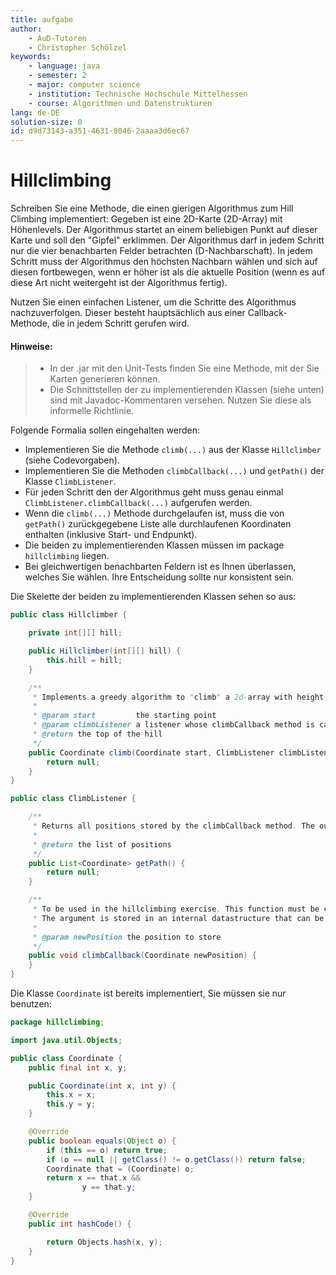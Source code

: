 ```yaml
---
title: aufgabe
author:
    - AuD-Tutoren
    - Christopher Schölzel
keywords:
    - language: java
    - semester: 2
    - major: computer science
    - institution: Technische Hochschule Mittelhessen
    - course: Algorithmen und Datenstrukturen
lang: de-DE
solution-size: 0
id: d9d73143-a351-4631-8046-2aaaa3d6ec67
---
```


# Hillclimbing

Schreiben Sie eine Methode, die einen gierigen Algorithmus zum Hill Climbing implementiert: Gegeben ist eine 2D-Karte (2D-Array) mit Höhenlevels. Der Algorithmus startet an einem beliebigen Punkt auf dieser Karte und soll den "Gipfel" erklimmen. Der Algorithmus darf in jedem Schritt nur die vier benachbarten Felder betrachten (D-Nachbarschaft). In jedem Schritt muss der Algorithmus den höchsten Nachbarn wählen und sich auf diesen fortbewegen, wenn er höher ist als die aktuelle Position (wenn es auf diese Art nicht weitergeht ist der Algorithmus fertig).

Nutzen Sie einen einfachen Listener, um die Schritte des Algorithmus nachzuverfolgen. Dieser besteht hauptsächlich aus einer Callback-Methode, die in jedem Schritt gerufen wird.


#### Hinweise:
> - In der .jar mit den Unit-Tests finden Sie eine Methode, mit der Sie Karten generieren können.
> - Die Schnittstellen der zu implementierenden Klassen (siehe unten) sind mit Javadoc-Kommentaren versehen. Nutzen Sie diese als informelle Richtlinie.


Folgende Formalia sollen eingehalten werden:
- Implementieren Sie die Methode `climb(...)` aus der Klasse `Hillclimber` (siehe Codevorgaben).
- Implementieren Sie die Methoden `climbCallback(...)` und `getPath()` der Klasse `ClimbListener`.
- Für jeden Schritt den der Algorithmus geht muss genau einmal `ClimbListener.climbCallback(...)` aufgerufen werden.
- Wenn die `climb(...)` Methode durchgelaufen ist, muss die von `getPath()` zurückgegebene Liste alle durchlaufenen Koordinaten enthalten (inklusive Start- und Endpunkt).
- Die beiden zu implementierenden Klassen müssen im package `hillclimbing` liegen.
- Bei gleichwertigen benachbarten Feldern ist es Ihnen überlassen, welches Sie wählen. Ihre Entscheidung sollte nur konsistent sein.


Die Skelette der beiden zu implementierenden Klassen sehen so aus:

```java
public class Hillclimber {

    private int[][] hill;

    public Hillclimber(int[][] hill) {
        this.hill = hill;
    }

    /**
     * Implements a greedy algorithm to "climb" a 2d-array with height levels.
     *
     * @param start         the starting point
     * @param climbListener a listener whose climbCallback method is called for each position the climbing algorithm is on
     * @return the top of the hill
     */
    public Coordinate climb(Coordinate start, ClimbListener climbListener) {
        return null;
    }
}
```

```java
public class ClimbListener {

    /**
     * Returns all positions stored by the climbCallback method. The output is sorted chronologically by the time of insertion.
     *
     * @return the list of positions
     */
    public List<Coordinate> getPath() {
        return null;
    }

    /**
     * To be used in the hillclimbing exercise. This function must be called for each step the solving algorithm takes.
     * The argument is stored in an internal datastructure that can be read by using the getPath() method.
     *
     * @param newPosition the position to store
     */
    public void climbCallback(Coordinate newPosition) {
    }
}
```
Die Klasse `Coordinate` ist bereits implementiert, Sie müssen sie nur benutzen:

```java
package hillclimbing;

import java.util.Objects;

public class Coordinate {
    public final int x, y;

    public Coordinate(int x, int y) {
        this.x = x;
        this.y = y;
    }

    @Override
    public boolean equals(Object o) {
        if (this == o) return true;
        if (o == null || getClass() != o.getClass()) return false;
        Coordinate that = (Coordinate) o;
        return x == that.x &&
                y == that.y;
    }

    @Override
    public int hashCode() {

        return Objects.hash(x, y);
    }
}

```
